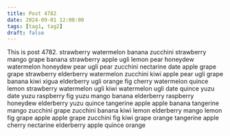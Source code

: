 ```yaml
---
title: Post 4782
date: 2024-09-01 12:00:00
tags: [tag1, tag2]
draft: false
---
```

This is post 4782.
strawberry
watermelon
banana
zucchini
strawberry
mango
grape
banana
strawberry
apple
ugli
lemon
pear
honeydew
watermelon
honeydew
pear
ugli
pear
zucchini
nectarine
date
apple
grape
grape
strawberry
elderberry
watermelon
zucchini
kiwi
apple
pear
ugli
grape
banana
kiwi
xigua
elderberry
ugli
orange
fig
cherry
watermelon
quince
lemon
strawberry
watermelon
ugli
kiwi
watermelon
ugli
date
quince
yuzu
date
yuzu
raspberry
fig
yuzu
mango
banana
elderberry
raspberry
honeydew
elderberry
yuzu
quince
tangerine
apple
apple
banana
tangerine
mango
zucchini
grape
zucchini
banana
kiwi
lemon
elderberry
mango
lemon
fig
grape
apple
apple
grape
zucchini
fig
kiwi
grape
orange
tangerine
apple
cherry
nectarine
elderberry
apple
quince
orange
